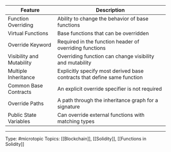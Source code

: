 | Feature | Description                                                              |
|-----------------------------|--------------------------------------------------------------------------|
| Function Overriding         | Ability to change the behavior of base functions                         |
| Virtual Functions           | Base functions that can be overridden                                    |
| Override Keyword            | Required in the function header of overriding functions                  |
| Visibility and Mutability   | Overriding function can change visibility and mutability                 |
| Multiple Inheritance        | Explicitly specify most derived base contracts that define same function |
| Common Base Contracts       | An explicit override specifier is not required                           |
| Override Paths              | A path through the inheritance graph for a signature                     |
| Public State Variables      | Can override external functions with matching types                      |

___
Type: #microtopic 
Topics: [[Blockchain]], [[Solidity]], [[Functions in Solidity]]

